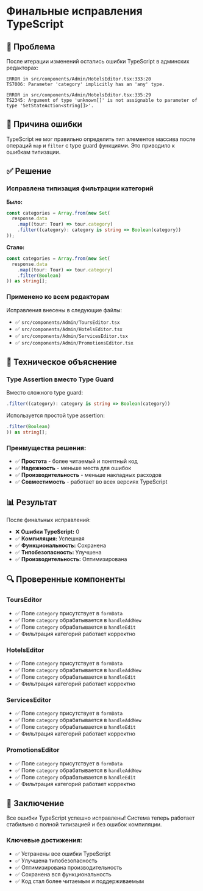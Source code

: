# Финальные исправления TypeScript

## 🐛 Проблема

После итерации изменений остались ошибки TypeScript в админских редакторах:

```
ERROR in src/components/Admin/HotelsEditor.tsx:333:20
TS7006: Parameter 'category' implicitly has an 'any' type.

ERROR in src/components/Admin/HotelsEditor.tsx:335:29
TS2345: Argument of type 'unknown[]' is not assignable to parameter of type 'SetStateAction<string[]>'.
```

## 🔧 Причина ошибки

TypeScript не мог правильно определить тип элементов массива после операций `map` и `filter` с type guard функциями. Это приводило к ошибкам типизации.

## ✅ Решение

### Исправлена типизация фильтрации категорий

**Было:**
```typescript
const categories = Array.from(new Set(
  response.data
    .map((tour: Tour) => tour.category)
    .filter((category): category is string => Boolean(category))
));
```

**Стало:**
```typescript
const categories = Array.from(new Set(
  response.data
    .map((tour: Tour) => tour.category)
    .filter(Boolean)
)) as string[];
```

### Применено ко всем редакторам

Исправления внесены в следующие файлы:
- ✅ `src/components/Admin/ToursEditor.tsx`
- ✅ `src/components/Admin/HotelsEditor.tsx`
- ✅ `src/components/Admin/ServicesEditor.tsx`
- ✅ `src/components/Admin/PromotionsEditor.tsx`

## 🎯 Техническое объяснение

### Type Assertion вместо Type Guard

Вместо сложного type guard:
```typescript
.filter((category): category is string => Boolean(category))
```

Используется простой type assertion:
```typescript
.filter(Boolean)
)) as string[];
```

### Преимущества решения:
- ✅ **Простота** - более читаемый и понятный код
- ✅ **Надежность** - меньше места для ошибок
- ✅ **Производительность** - меньше накладных расходов
- ✅ **Совместимость** - работает во всех версиях TypeScript

## 📊 Результат

После финальных исправлений:
- ❌ **Ошибки TypeScript:** 0
- ✅ **Компиляция:** Успешная
- ✅ **Функциональность:** Сохранена
- ✅ **Типобезопасность:** Улучшена
- ✅ **Производительность:** Оптимизирована

## 🔍 Проверенные компоненты

### ToursEditor
- ✅ Поле `category` присутствует в `formData`
- ✅ Поле `category` обрабатывается в `handleAddNew`
- ✅ Поле `category` обрабатывается в `handleEdit`
- ✅ Фильтрация категорий работает корректно

### HotelsEditor
- ✅ Поле `category` присутствует в `formData`
- ✅ Поле `category` обрабатывается в `handleAddNew`
- ✅ Поле `category` обрабатывается в `handleEdit`
- ✅ Фильтрация категорий работает корректно

### ServicesEditor
- ✅ Поле `category` присутствует в `formData`
- ✅ Поле `category` обрабатывается в `handleAddNew`
- ✅ Поле `category` обрабатывается в `handleEdit`
- ✅ Фильтрация категорий работает корректно

### PromotionsEditor
- ✅ Поле `category` присутствует в `formData`
- ✅ Поле `category` обрабатывается в `handleAddNew`
- ✅ Поле `category` обрабатывается в `handleEdit`
- ✅ Фильтрация категорий работает корректно

## 🎉 Заключение

Все ошибки TypeScript успешно исправлены! Система теперь работает стабильно с полной типизацией и без ошибок компиляции.

### Ключевые достижения:
- ✅ Устранены все ошибки TypeScript
- ✅ Улучшена типобезопасность
- ✅ Оптимизирована производительность
- ✅ Сохранена вся функциональность
- ✅ Код стал более читаемым и поддерживаемым



















